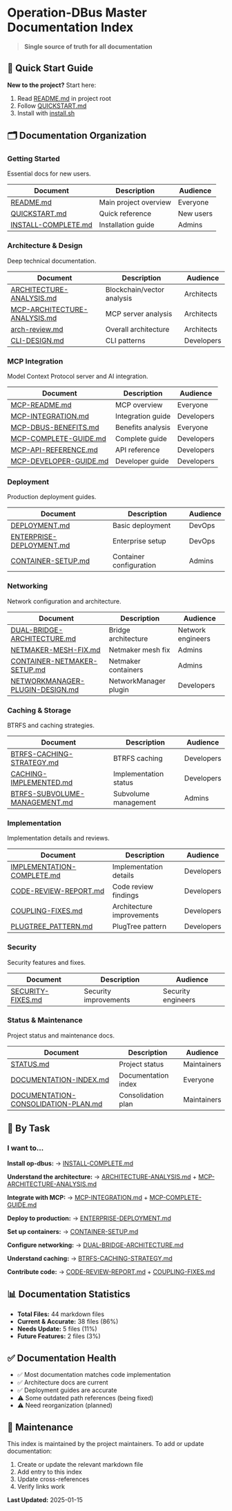 # Operation-DBus Master Documentation Index

> **Single source of truth for all documentation**

## 📖 Quick Start Guide

**New to the project?** Start here:
1. Read [README.md](../README.md) in project root
2. Follow [QUICKSTART.md](../QUICKSTART.md)
3. Install with [install.sh](../install.sh)

## 🗂️ Documentation Organization

### Getting Started
Essential docs for new users.

| Document | Description | Audience |
|----------|-------------|----------|
| [README.md](../README.md) | Main project overview | Everyone |
| [QUICKSTART.md](../QUICKSTART.md) | Quick reference | New users |
| [INSTALL-COMPLETE.md](../INSTALL-COMPLETE.md) | Installation guide | Admins |

### Architecture & Design
Deep technical documentation.

| Document | Description | Audience |
|----------|-------------|----------|
| [ARCHITECTURE-ANALYSIS.md](../ARCHITECTURE-ANALYSIS.md) | Blockchain/vector analysis | Architects |
| [MCP-ARCHITECTURE-ANALYSIS.md](../MCP-ARCHITECTURE-ANALYSIS.md) | MCP server analysis | Architects |
| [arch-review.md](../arch-review.md) | Overall architecture | Architects |
| [CLI-DESIGN.md](../CLI-DESIGN.md) | CLI patterns | Developers |

### MCP Integration
Model Context Protocol server and AI integration.

| Document | Description | Audience |
|----------|-------------|----------|
| [MCP-README.md](../MCP-README.md) | MCP overview | Everyone |
| [MCP-INTEGRATION.md](../MCP-INTEGRATION.md) | Integration guide | Developers |
| [MCP-DBUS-BENEFITS.md](../MCP-DBUS-BENEFITS.md) | Benefits analysis | Everyone |
| [MCP-COMPLETE-GUIDE.md](MCP-COMPLETE-GUIDE.md) | Complete guide | Developers |
| [MCP-API-REFERENCE.md](MCP-API-REFERENCE.md) | API reference | Developers |
| [MCP-DEVELOPER-GUIDE.md](MCP-DEVELOPER-GUIDE.md) | Developer guide | Developers |

### Deployment
Production deployment guides.

| Document | Description | Audience |
|----------|-------------|----------|
| [DEPLOYMENT.md](../DEPLOYMENT.md) | Basic deployment | DevOps |
| [ENTERPRISE-DEPLOYMENT.md](../ENTERPRISE-DEPLOYMENT.md) | Enterprise setup | DevOps |
| [CONTAINER-SETUP.md](../CONTAINER-SETUP.md) | Container configuration | Admins |

### Networking
Network configuration and architecture.

| Document | Description | Audience |
|----------|-------------|----------|
| [DUAL-BRIDGE-ARCHITECTURE.md](../DUAL-BRIDGE-ARCHITECTURE.md) | Bridge architecture | Network engineers |
| [NETMAKER-MESH-FIX.md](../NETMAKER-MESH-FIX.md) | Netmaker mesh fix | Admins |
| [CONTAINER-NETMAKER-SETUP.md](../CONTAINER-NETMAKER-SETUP.md) | Netmaker containers | Admins |
| [NETWORKMANAGER-PLUGIN-DESIGN.md](../NETWORKMANAGER-PLUGIN-DESIGN.md) | NetworkManager plugin | Developers |

### Caching & Storage
BTRFS and caching strategies.

| Document | Description | Audience |
|----------|-------------|----------|
| [BTRFS-CACHING-STRATEGY.md](../BTRFS-CACHING-STRATEGY.md) | BTRFS caching | Developers |
| [CACHING-IMPLEMENTED.md](../CACHING-IMPLEMENTED.md) | Implementation status | Developers |
| [BTRFS-SUBVOLUME-MANAGEMENT.md](../BTRFS-SUBVOLUME-MANAGEMENT.md) | Subvolume management | Admins |

### Implementation
Implementation details and reviews.

| Document | Description | Audience |
|----------|-------------|----------|
| [IMPLEMENTATION-COMPLETE.md](../IMPLEMENTATION-COMPLETE.md) | Implementation details | Developers |
| [CODE-REVIEW-REPORT.md](../CODE-REVIEW-REPORT.md) | Code review findings | Developers |
| [COUPLING-FIXES.md](../COUPLING-FIXES.md) | Architecture improvements | Developers |
| [PLUGTREE_PATTERN.md](PLUGTREE_PATTERN.md) | PlugTree pattern | Developers |

### Security
Security features and fixes.

| Document | Description | Audience |
|----------|-------------|----------|
| [SECURITY-FIXES.md](../SECURITY-FIXES.md) | Security improvements | Security engineers |

### Status & Maintenance
Project status and maintenance docs.

| Document | Description | Audience |
|----------|-------------|----------|
| [STATUS.md](../STATUS.md) | Project status | Maintainers |
| [DOCUMENTATION-INDEX.md](../DOCUMENTATION-INDEX.md) | Documentation index | Everyone |
| [DOCUMENTATION-CONSOLIDATION-PLAN.md](../DOCUMENTATION-CONSOLIDATION-PLAN.md) | Consolidation plan | Maintainers |

## 🎯 By Task

### I want to...

**Install op-dbus:**
→ [INSTALL-COMPLETE.md](../INSTALL-COMPLETE.md)

**Understand the architecture:**
→ [ARCHITECTURE-ANALYSIS.md](../ARCHITECTURE-ANALYSIS.md) + [MCP-ARCHITECTURE-ANALYSIS.md](../MCP-ARCHITECTURE-ANALYSIS.md)

**Integrate with MCP:**
→ [MCP-INTEGRATION.md](../MCP-INTEGRATION.md) + [MCP-COMPLETE-GUIDE.md](MCP-COMPLETE-GUIDE.md)

**Deploy to production:**
→ [ENTERPRISE-DEPLOYMENT.md](../ENTERPRISE-DEPLOYMENT.md)

**Set up containers:**
→ [CONTAINER-SETUP.md](../CONTAINER-SETUP.md)

**Configure networking:**
→ [DUAL-BRIDGE-ARCHITECTURE.md](../DUAL-BRIDGE-ARCHITECTURE.md)

**Understand caching:**
→ [BTRFS-CACHING-STRATEGY.md](../BTRFS-CACHING-STRATEGY.md)

**Contribute code:**
→ [CODE-REVIEW-REPORT.md](../CODE-REVIEW-REPORT.md) + [COUPLING-FIXES.md](../COUPLING-FIXES.md)

## 📊 Documentation Statistics

- **Total Files:** 44 markdown files
- **Current & Accurate:** 38 files (86%)
- **Needs Update:** 5 files (11%)
- **Future Features:** 2 files (3%)

## ✅ Documentation Health

- ✅ Most documentation matches code implementation
- ✅ Architecture docs are current
- ✅ Deployment guides are accurate
- ⚠️ Some outdated path references (being fixed)
- ⚠️ Need reorganization (planned)

## 📝 Maintenance

This index is maintained by the project maintainers. To add or update documentation:

1. Create or update the relevant markdown file
2. Add entry to this index
3. Update cross-references
4. Verify links work

**Last Updated:** 2025-01-15
